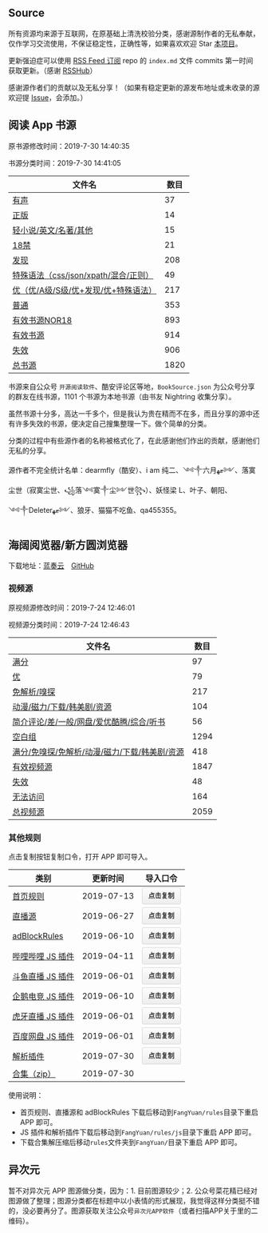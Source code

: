 ## Source

所有资源均来源于互联网，在原基础上清洗校验分类，感谢源制作者的无私奉献，仅作学习交流使用，不保证稳定性，正确性等，如果喜欢欢迎 Star [本项目](https://github.com/MoonBegonia/Source)。

更新强迫症可以使用 [RSS Feed 订阅](https://mb-rsshub.herokuapp.com/github/file/MoonBegonia/Source/master/docs/index.md) repo 的 `index.md` 文件 commits 第一时间获取更新。（感谢 [RSSHub](https://github.com/DIYgod/RSSHub)）

感谢源作者们的贡献以及无私分享！（如果有稳定更新的源发布地址或未收录的源欢迎提 [Issue](https://github.com/MoonBegonia/Source/issues)，会添加。）

## 阅读 App 书源

原书源修改时间：2019-7-30 14:40:35

书源分类时间：2019-7-30 14:41:05

| 文件名                                                           | 数目 |
| ---------------------------------------------------------------- | ---- |
| [有声](./yuedu/audio.json)                                       | 37   |
| [正版](./yuedu/genuine.json)                                     | 14   |
| [轻小说/英文/名著/其他](./yuedu/others.json)                     | 15   |
| [18禁](./yuedu/R18.json)                                         | 21   |
| [发现](./yuedu/discover.json)                                    | 208  |
| [特殊语法（css/json/xpath/混合/正则）](./yuedu/special.json)     | 49   |
| [优（优/A级/S级/优+发现/优+特殊语法）](./yuedu/highQuality.json) | 217  |
| [普通](./yuedu/general.json)                                     | 353  |
| [有效书源NOR18](./yuedu/fullNOR18.json)                          | 893  |
| [有效书源](./yuedu/full.json)                                    | 914  |
| [失效](./yuedu/invalid.json)                                     | 906  |
| [总书源](./yuedu/fullSourceIncludeInvalid.json)                  | 1820 |

书源来自公众号 `开源阅读软件`、酷安评论区等地，`BookSource.json` 为公众号分享的群友在线书源，1101 个书源为本地书源（由书友 Nightring 收集分享）。

虽然书源十分多，高达一千多个，但是我认为贵在精而不在多，而且分享的源中还有许多失效的书源，便决定自己搜集整理一下。做个简单的分类。

分类的过程中有些源作者的名称被格式化了，在此感谢他们作出的贡献，感谢他们无私的分享。

源作者不完全统计名单：dearmfly（酷安）、i am 纯二、༺༒六月ޓﻬ༻、落寞尘世（寂寞尘世、꧁落༺寞༒尘༻世꧂）、妖怪梁 L、叶子、朝阳、༺༒Deleterޓﻬ༻、狼牙、猫猫不吃鱼、qa455355。

## 海阔阅览器/新方圆浏览器

下载地址：[蓝奏云](https://www.lanzous.com/b201988)&emsp;[GitHub](./fangyuan/海阔阅览器_V6.19.0727.15_C776_619072715_jiagu_sign.zip)

### 视频源

原视频源修改时间：2019-7-24 12:46:01

视频源分类时间：2019-7-24 12:46:43

| 文件名                                                                   | 数目 |
| ------------------------------------------------------------------------ | ---- |
| [满分](./fangyuan/fullScore.json)                                        | 97   |
| [优](./fangyuan/highQuality.json)                                        | 79   |
| [免解析/嗅探](./fangyuan/notDetect.json)                                 | 217  |
| [动漫/磁力/下载/韩美剧/资源](./fangyuan/akmd.json)                       | 104  |
| [简介评论/差/一般/网盘/爱优酷腾/综合/听书](./fangyuan/others.json)       | 56   |
| [空白组](./fangyuan/emptyGroup.json)                                     | 1294 |
| [满分/免嗅探/免解析/动漫/磁力/下载/韩美剧/资源](./fangyuan/general.json) | 418  |
| [有效视频源](./fangyuan/full.json)                                       | 1847 |
| [失效](./fangyuan/invalid.json)                                          | 48   |
| [无法访问](./fangyuan/inaccessible.json)                                 | 164  |
| [总视频源](./fangyuan/videoSource/videoRule.json)                        | 2059 |

### 其他规则

点击复制按钮复制口令，打开 APP 即可导入。

<table>
  <thead>
    <tr>
      <th>类别</th>
      <th>更新时间</th>
      <th>导入口令</th>
    </tr>
  </thead>
  <tbody>
    <tr>
      <td><a href="/Source/fangyuan/rules/home.json">首页规则</a></td>
      <td>2019-07-13</td>
      <td><button class="btn" data-clipboard-text="方圆影视￥home_url￥https://moonbegonia.github.io/Source/fangyuan/rules/home.json">点击复制</button>
      </td>
    </tr>
    <tr>
      <td><a href="/Source/fangyuan/rules/tvLive.json">直播源</a></td>
      <td>2019-06-27</td>
      <td><button class="btn" data-clipboard-text="方圆影视￥tvLive_url￥https://moonbegonia.github.io/Source/fangyuan/rules/tvLive.json">点击复制</button>
    </tr>
    <tr>
      <td><a href="/Source/fangyuan/rules/adBlockRule.txt">adBlockRules</a></td>
      <td>2019-06-10</td>
      <td><button class="btn" data-clipboard-text="方圆影视￥ad_url￥https://moonbegonia.github.io/Source/fangyuan/rules/adBlockRule.txt">点击复制</button>
    </tr>
    <tr>
      <td><a href="/Source/fangyuan/rules/js/m.bilibili.com.js">哔哩哔哩 JS 插件</a></td>
      <td>2019-04-11</td>
      <td><button class="btn" data-clipboard-text="方圆影视￥js_url￥m.bilibili.com@https://moonbegonia.github.io/Source/fangyuan/rules/js/m.bilibili.com.js">点击复制</button>
    </tr>
    <tr>
      <td><a href="/Source/fangyuan/rules/js/m.douyu.com.js">斗鱼直播 JS 插件</a></td>
      <td>2019-06-01</td>
      <td><button class="btn" data-clipboard-text="方圆影视￥js_url￥m.douyu.com@https://moonbegonia.github.io/Source/fangyuan/rules/js/m.douyu.com.js">点击复制</button>
    </tr>
    <tr>
      <td><a href="/Source/fangyuan/rules/js/m.egame.qq.com.js">企鹅电竞 JS 插件</a></td>
      <td>2019-06-10</td>
      <td><button class="btn" data-clipboard-text="方圆影视￥js_url￥m.egame.qq.com@https://moonbegonia.github.io/Source/fangyuan/rules/js/m.egame.qq.com.js">点击复制</button>
    </tr>
    <tr>
      <td><a href="/Source/fangyuan/rules/js/m.huya.com.js">虎牙直播 JS 插件</a></td>
      <td>2019-06-01</td>
      <td><button class="btn" data-clipboard-text="方圆影视￥js_url￥m.huya.com@https://moonbegonia.github.io/Source/fangyuan/rules/js/m.huya.com.js">点击复制</button>
    </tr>
    <tr>
      <td><a href="/Source/fangyuan/rules/js/pan.baidu.com.js">百度网盘 JS 插件</a></td>
      <td>2019-06-01</td>
      <td><button class="btn" data-clipboard-text="方圆影视￥js_url￥pan.baidu.com@https://moonbegonia.github.io/Source/fangyuan/rules/js/pan.baidu.com.js">点击复制</button>
    </tr>
    <tr>
      <td><a href="/Source/fangyuan/rules/js/global.js">解析插件</a></td>
      <td>2019-07-30</td>
      <td><button class="btn" data-clipboard-text="方圆影视￥js_url￥global@https://moonbegonia.github.io/Source/fangyuan/rules/js/global.js">点击复制</button>
    </tr>
    <tr>
      <td><a href="/Source/fangyuan/rules/rules.zip">合集（zip）</a></td>
      <td>2019-07-30</td>
    </tr>
  </tbody>
</table>

使用说明：

- 首页规则、直播源和 adBlockRules 下载后移动到`FangYuan/rules`目录下重启 APP 即可。
- JS 插件和解析插件下载后移动到`FangYuan/rules/js`目录下重启 APP 即可。
- 下载合集解压缩后移动`rules`文件夹到`FangYuan/`目录下重启 APP 即可。

## 异次元

暂不对异次元 APP 图源做分类，因为：1. 目前图源较少；2. 公众号菜花精已经对图源做了整理；图源分类都在标题中以小表情的形式展现，我觉得这样分类挺不错的，没必要再分了。图源获取关注公众号`异次元APP软件`（或者扫描APP关于里的二维码）。

<script>
  var clipboard = new ClipboardJS('.btn');

  clipboard.on('success', function (e) {
    alert('复制成功，打开 APP 即可导入！')
  });

  clipboard.on('error', function (e) {
    alert('复制失败！')
  });
</script>

<script src="https://cdn.jsdelivr.net/npm/clipboard@2/dist/clipboard.min.js"></script>

<style>
.btn {
    position: relative;
    display: inline-block;
    padding: 6px 12px;
    font-size: 13px;
    font-weight: 700;
    line-height: 20px;
    color: #333;
    white-space: nowrap;
    vertical-align: middle;
    cursor: pointer;
    background-color: #eee;
    background-image: linear-gradient(#fcfcfc,#eee);
    border: 1px solid #d5d5d5;
    border-radius: 3px;
    -webkit-user-select: none;
    -moz-user-select: none;
    -ms-user-select: none;
    user-select: none;
    -webkit-appearance: none;
}

.btn:hover, .btn:active {
    text-decoration: none;
    background-color: #ddd;
    background-image: linear-gradient(#eee,#ddd);
    border-color: #ccc;
}
</style>

